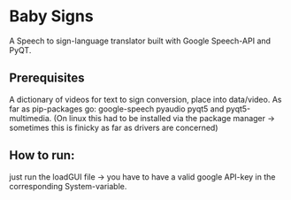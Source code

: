 # Baby Signs
A Speech to sign-language translator built with Google Speech-API and PyQT.

## Prerequisites
A dictionary of videos for text to sign conversion, place into data/video. As far as pip-packages go: google-speech pyaudio pyqt5 and pyqt5-multimedia.
(On linux this had to be installed via the package manager -> sometimes this is finicky as far as drivers are concerned)

## How to run:
just run the loadGUI file -> you have to have a valid google API-key in the corresponding System-variable.
